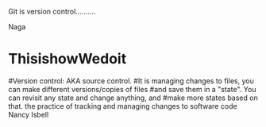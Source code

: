 Git is version control..........

Naga







# ThisishowWedoit
#Version control: AKA source control.
#It is managing changes to files, you can make different versions/copies of files
#and save them in a "state". You can revisit any state and change anything, and 
#make more states based on that.
the practice of tracking and managing changes to software code Nancy Isbell

